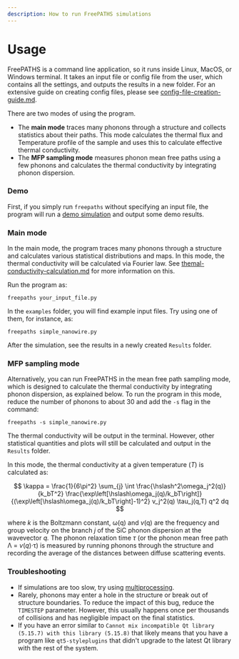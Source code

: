 ```yaml
---
description: How to run FreePATHS simulations
---
```


# Usage

FreePATHS is a command line application, so it runs inside Linux, MacOS, or Windows terminal. It takes an input file or config file from the user, which contains all the settings, and outputs the results in a new folder. For an extensive guide on creating config files, please see [config-file-creation-guide.md](config-file-creation-guide.md).

There are two modes of using the program.

* The **main mode** traces many phonons through a structure and collects statistics about their paths. This mode calculates the thermal flux and Temperature profile of the sample and uses this to calculate effective thermal conductivity.
* The **MFP sampling mode** measures phonon mean free paths using a few phonons and calculates the thermal conductivity by integrating phonon dispersion.

### Demo

First, if you simply run `freepaths` without specifying an input file, the program will run a [demo simulation](../tutorials/nanowire.md) and output some demo results.

### Main mode

In the main mode, the program traces many phonons through a structure and calculates various statistical distributions and maps. In this mode, the thermal conductivity will be calculated via Fourier law. See [themal-conductivity-calculation.md](../advanced-tutorials/themal-conductivity-calculation.md) for more information on this.

Run the program as:

```
freepaths your_input_file.py
```

In the `examples` folder, you will find example input files. Try using one of them, for instance, as:

```
freepaths simple_nanowire.py
```

After the simulation, see the results in a newly created `Results` folder.

### MFP sampling mode

Alternatively, you can run FreePATHS in the mean free path sampling mode, which is designed to calculate the thermal conductivity by integrating phonon dispersion, as explained below. To run the program in this mode, reduce the number of phonons to about 30 and add the `-s` flag in the command:

```
freepaths -s simple_nanowire.py
```

The thermal conductivity will be output in the terminal. However, other statistical quantities and plots will still be calculated and output in the `Results` folder.

In this mode, the thermal conductivity at a given temperature (_T_) is calculated as:

$$
\kappa = \frac{1}{6\pi^2} \sum_{j} \int \frac{\hslash^2\omega_j^2(q)}{k_bT^2} \frac{\exp\left[\hslash\omega_j(q)/k_bT\right]}{(\exp\left[\hslash\omega_j(q)/k_bT\right]-1)^2} v_j^2(q) \tau_j(q,T) q^2 dq
$$

where _k_ is the Boltzmann constant, ω(q) and _v_(q) are the frequency and group velocity on the branch _j_ of the SiC phonon dispersion at the wavevector _q._ The phonon relaxation time _τ_ (or the phonon mean free path Λ = _v_(_q_)·τ) is measured by running phonons through the structure and recording the average of the distances between diffuse scattering events.

### Troubleshooting

* If simulations are too slow, try using [multiprocessing](config-file-creation-guide.md#multiprocessing-parameter).
* Rarely, phonons may enter a hole in the structure or break out of structure boundaries. To reduce the impact of this bug, reduce the `TIMESTEP` parameter. However, this usually happens once per thousands of collisions and has negligible impact on the final statistics.
* If you have an error similar to `Cannot mix incompatible Qt library (5.15.7) with this library (5.15.8)` that likely means that you have a program like `qt5-styleplugins` that didn't upgrade to the latest Qt library with the rest of the system.
